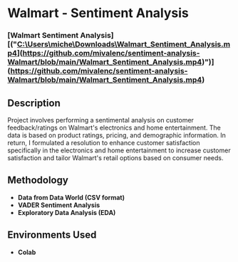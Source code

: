 <h1>Walmart - Sentiment Analysis</h1>

 ### [Walmart Sentiment Analysis][("[C:\Users\miche\Downloads\Walmart_Sentiment_Analysis.mp4](https://bellevueuniversity-my.sharepoint.com/:v:/g/personal/elalon_my365_bellevue_edu/Ed80WFzCAsVHlAWvV0WXNS8BT5ifjWZ7WYyICtQoYXW1OQ?e=sCdkd1&nav=eyJyZWZlcnJhbEluZm8iOnsicmVmZXJyYWxBcHAiOiJTdHJlYW1XZWJBcHAiLCJyZWZlcnJhbFZpZXciOiJTaGFyZURpYWxvZy1MaW5rIiwicmVmZXJyYWxBcHBQbGF0Zm9ybSI6IldlYiIsInJlZmVycmFsTW9kZSI6InZpZXcifX0%3D)](https://github.com/mivalenc/sentiment-analysis-Walmart/blob/main/Walmart_Sentiment_Analysis.mp4)")](https://github.com/mivalenc/sentiment-analysis-Walmart/blob/main/Walmart_Sentiment_Analysis.mp4)

<h2>Description</h2>
Project involves performing a sentimental analysis on customer feedback/ratings on Walmart's electronics and home entertainment. The data is based on product ratings, pricing, and demographic information. In return, I formulated a resolution to
enhance customer satisfaction specifically in the electronics and home entertainment to increase customer satisfaction and tailor Walmart's retail options based on consumer needs.
<br />


<h2>Methodology</h2>

- <b>Data from Data World (CSV format)
- <b>VADER Sentiment Analysis</b> 
- <b>Exploratory Data Analysis (EDA)</b>

<h2>Environments Used </h2>

- <b>Colab</b>



<!--
 ```diff
- text in red
+ text in green
! text in orange
# text in gray
@@ text in purple (and bold)@@
```
--!>
